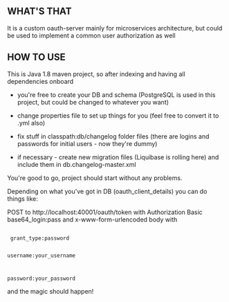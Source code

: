 ## WHAT'S THAT
It is a custom oauth-server mainly for microservices architecture, but could be used to implement a common user authorization as well

## HOW TO USE
This is Java 1.8 maven project, so after indexing and having all dependencies onboard

 - you're free to create your DB and schema (PostgreSQL is used in this project, but could be changed to whatever you want)

 - change properties file to set up things for you (feel free to convert it to .yml also)
   
 - fix stuff in classpath:db/changelog folder files (there are logins and passwords for initial users - now they're dummy)

 - if necessary - create new migration files (Liquibase is rolling here) and include them in db.changelog-master.xml

You're good to go, project should start without any problems.

Depending on what you've got in DB (oauth_client_details) you can do things like:

POST to http://localhost:40001/oauth/token with Authorization Basic base64_login:pass and x-www-form-urlencoded body with

<code>
 grant_type:password
 
 username:your_username
 
 password:your_password
</code>

and the magic should happen!
